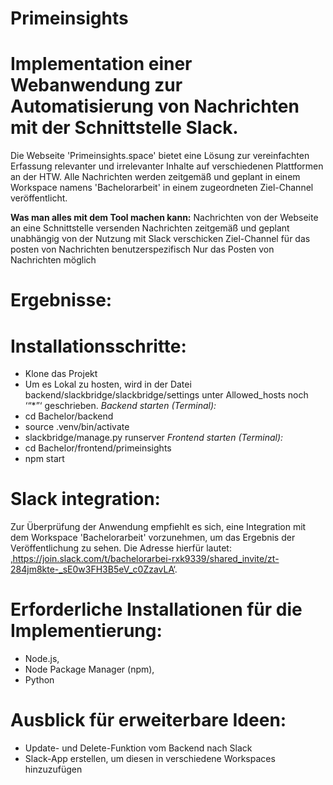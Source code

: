# Primeinsights 

# Implementation einer Webanwendung zur Automatisierung von Nachrichten mit der Schnittstelle Slack.

Die Webseite 'Primeinsights.space' bietet eine Lösung zur vereinfachten Erfassung relevanter und irrelevanter Inhalte auf verschiedenen Plattformen an der HTW. Alle Nachrichten werden zeitgemäß und geplant in einem Workspace namens 'Bachelorarbeit' in einem zugeordneten Ziel-Channel veröffentlicht.

**Was man alles mit dem Tool machen kann:** 
Nachrichten von der Webseite an eine Schnittstelle versenden 
Nachrichten zeitgemäß und geplant unabhängig von der Nutzung mit Slack verschicken
Ziel-Channel für das posten von Nachrichten benutzerspezifisch
Nur das Posten von Nachrichten möglich 

# Ergebnisse: 



# Installationsschritte:
- Klone das Projekt 
- Um es Lokal zu hosten, wird in der Datei backend/slackbridge/slackbridge/settings unter Allowed_hosts noch ‘“*”‘ geschrieben. 
*Backend starten (Terminal):* 
- cd Bachelor/backend
- source .venv/bin/activate
- slackbridge/manage.py runserver
*Frontend starten (Terminal):*
- cd Bachelor/frontend/primeinsights
- npm start

# Slack integration:
Zur Überprüfung der Anwendung empfiehlt es sich, eine Integration mit dem Workspace 'Bachelorarbeit' vorzunehmen, um das Ergebnis der Veröffentlichung zu sehen. Die Adresse hierfür lautet: ‚https://join.slack.com/t/bachelorarbei-rxk9339/shared_invite/zt-284jm8kte-_sE0w3FH3B5eV_c0ZzavLA‘. 

# Erforderliche Installationen für die Implementierung:
- Node.js,
- Node Package Manager (npm),
- Python

# Ausblick für erweiterbare Ideen:
- Update- und Delete-Funktion vom Backend nach Slack 
- Slack-App erstellen, um diesen in verschiedene Workspaces hinzuzufügen 




